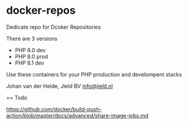# docker-repos
 Dedicate repo for Dcoker Repositories

There are 3 versions

 * PHP 8.0 dev
 * PHP 8.0 prod
 * PHP 8.1 dev

Use these containers for your PHP production and develompent stacks

Johan van der Heide, Jield BV
info@jield.nl


== Todo

https://github.com/docker/build-push-action/blob/master/docs/advanced/share-image-jobs.md